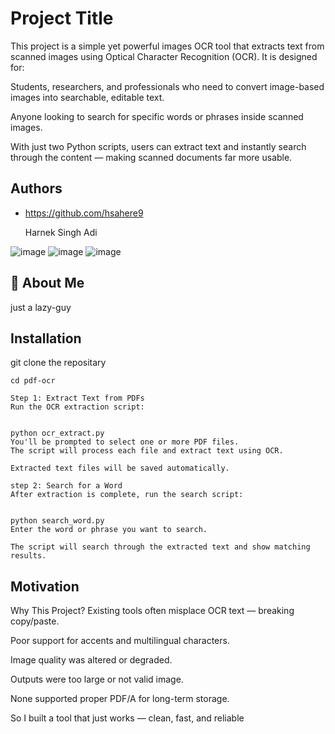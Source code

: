 
# Project Title

This project is a simple yet powerful images OCR tool that extracts text from scanned images using Optical Character Recognition (OCR). It is designed for:

Students, researchers, and professionals who need to convert image-based images into searchable, editable text.

Anyone looking to search for specific words or phrases inside scanned images.

With just two Python scripts, users can extract text and instantly search through the content — making scanned documents far more usable.

## Authors

- https://github.com/hsahere9
    
    
    Harnek Singh Adi 

![image](https://github.com/user-attachments/assets/5e48a36a-1118-4c80-972c-22177d8aba22)
![image](https://github.com/user-attachments/assets/b52cb65f-f3bc-42ef-baaa-a652ff600850)
![image](https://github.com/user-attachments/assets/56145aed-d9c3-42df-8970-5f10bc9d9b52)


## 🚀 About Me
just a lazy-guy 


## Installation

git clone the repositary 
    

    cd pdf-ocr

    Step 1: Extract Text from PDFs
    Run the OCR extraction script:


    python ocr_extract.py
    You'll be prompted to select one or more PDF files.
    The script will process each file and extract text using OCR.

    Extracted text files will be saved automatically.

    step 2: Search for a Word
    After extraction is complete, run the search script:


    python search_word.py
    Enter the word or phrase you want to search.

    The script will search through the extracted text and show matching results.
## Motivation

Why This Project?
Existing tools often misplace OCR text — breaking copy/paste.

Poor support for accents and multilingual characters.

Image quality was altered or degraded.

Outputs were too large or not valid image.

None supported proper PDF/A for long-term storage.

So I built a tool that just works — clean, fast, and reliable

